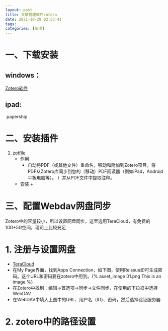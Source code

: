 ```yaml
---
layout: post
title: 文献管理软件zotero
date: 2021-10-29 02:53:41
tags:
categories: [杂项]
---
```


# 一、下载安装

## windows：

[Zotero软件](https://www.zotero.org/)

## ipad:
​    papership

# 二、安装插件

1. [zotfile](http://zotfile.com/)
   + 作用
     + 自动将PDF（或其他文件）重命名，移动和附加到Zotero项目，将PDF从Zotero库同步到您的（移动）PDF阅读器（例如iPad，Android平板电脑等）。 ）并从PDF文件中提取注释。
   + 安装
     + 



# 三、配置Webdav网盘同步

Zotero中的容量较小，所以设置网盘同步，这里选用TeraCloud，有免费的10G+5G空间，理论上比较充足

# 1. 注册与设置网盘

+ [TeraCloud](https://teracloud.jp/en/)
+ 在My Page界面，找到Apps Connection，如下图，使用Reissue即可生成密码。这个URL和密码要在zotero中用到。{% asset_image 01.png This is an image %}
+ 在Zotero中找到：编辑->首选项->同步->文件同步，在使用的下拉框中选择WebDAV
+ 在WebDAV中填入上图中的URL、用户名（ID）、密码，然后选择验证服务器

# 2. zotero中的路径设置


